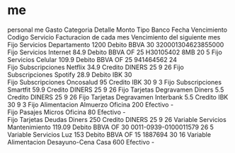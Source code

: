 # me
personal me
Gasto	Categoria	Detalle	Monto	Tipo	Banco		Fecha Vencimiento	Codigo		Servicio	Facturacion de cada mes	Vencimiento del siguiente mes
Fijo	Servicios	Departamento	1200	Debito	BBVA		30	320001304623855000				
Fijo	Servicios	Internet	84.9	Debito	BBVA	OF	25	H30105402		8MB	20	5
Fijo	Servicios	Celular	109.9	Debito	BBVA	OF	25	941464562			24	
Fijo	Subscripciones	Netflix	34.9	Credito	DINERS		25				9	26
Fijo	Subscripciones	Spotify	28.9	Debito	IBK		30					
Fijo	Subscripciones	Oncosalud	95	Credito	IBK		30				9	3
Fijo	Subscripciones	Smartfit	59.9	Credito	DINERS		25				9	26
Fijo	Tarjetas	Degravamen Diners	5.5	Credito	DINERS		25				9	26
Fijo	Tarjetas	Degravamen Interbank	5.5	Credito	IBK		30				9	3
Fijo	Alimentacion	Almuerzo Oficina	200	Efectivo	-							
Fijo	Pasajes	Micros Oficina	80	Efectivo	-							
Fijo	Tarjetas	Deudas Diners	250	Credito	DINERS		25				9	26
Variable	Servicios	Mantenimiento	119.09	Debito	BBVA	OF	30	0011-0939-0100011579			26	5
Variable	Servicios	Luz	153	Debito	BBVA	OF	15	1887694			30	16
Variable	Alimentacion	Desayuno-Cena Casa	600	Efectivo	-							

